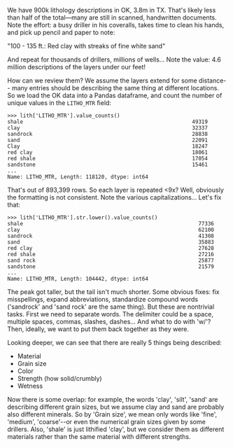 We have 900k lithology descriptions in OK, 3.8m in TX. That's likely less than
half of the total&mdash;many are still in scanned, handwritten documents.
Note the effort: a busy driller in his coveralls, takes time to clean his
hands, and pick up pencil and paper to note:

"100 - 135 ft.: Red clay with streaks of fine white sand"

And repeat for thousands of drillers, millions of wells...
Note the value: 4.6 million descriptions of the layers under our feet!

How can we review them? We assume the layers extend for some distance--
many entries should be describing the same thing at different locations.
So we load the OK data into a Pandas dataframe, and count the number of 
unique values in the `LITHO_MTR` field:

```
>>> lith['LITHO_MTR'].value_counts()
shale                                                      49319
clay                                                       32337
sandrock                                                   28838
sand                                                       22091
Clay                                                       18247
red clay                                                   18061
red shale                                                  17054
sandstone                                                  15461
...
Name: LITHO_MTR, Length: 118120, dtype: int64
```

That's out of 893,399 rows. So each layer is repeated <9x?
Well, obviously the formatting is not consistent. Note the various
capitalizations... Let's fix that:

```
>>> lith['LITHO_MTR'].str.lower().value_counts()
shale                                                        77336
clay                                                         62100
sandrock                                                     41308
sand                                                         35883
red clay                                                     27628
red shale                                                    27216
sand rock                                                    25877
sandstone                                                    21579
...
Name: LITHO_MTR, Length: 104442, dtype: int64
```

The peak got taller, but the tail isn't much shorter.
Some obvious fixes: fix misspellings, expand abbreviations, standardize
compound words ('sandrock' and 'sand rock' are the same thing).
But these are nontrivial tasks. First we need to separate words. The delimiter
could be a space, multiple spaces, commas, slashes, dashes... And what to do 
with 'w/'?
Then, ideally, we want to put them back together as they were.

Looking deeper, we can see that there are really 5 things being described:
- Material
- Grain size
- Color
- Strength (how solid/crumbly)
- Wetness

Now there is some overlap: for example, the words 'clay', 'silt', 'sand'
are describing different grain sizes, but we assume clay and sand are probably
also different minerals. So by 'Grain size', we mean only words like 'fine',
'medium', 'coarse'--or even the numerical grain sizes given by some drillers.
Also, 'shale' is just lithified 'clay', but we consider them as different
materials rather than the same material with different strengths.
